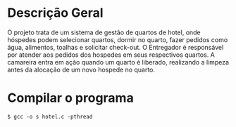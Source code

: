 # Descrição Geral
O projeto trata de um sistema de gestão de quartos de hotel, onde hóspedes podem selecionar quartos, dormir no quarto, fazer pedidos como água, alimentos, toalhas e solicitar check-out. O Entregador é responsável por atender aos pedidos dos hospedes em seus respectivos quartos. A camareira entra em ação quando um quarto é liberado, realizando a limpeza antes da alocação de um novo hospede no quarto.

# Compilar o programa

```
$ gcc -o s hotel.c -pthread
```